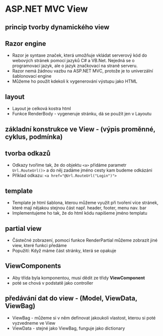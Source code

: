 # ASP.NET MVC View 
## princip tvorby dynamického view
## Razor engine
* Razor je syntaxe značek, která umožňuje vkládat serverový kód do webových stránek pomocí jazyků C# a VB.Net. Nejedná se o programovací jazyk, ale o jazyk značkovací na straně serveru.
* Razor nemá žádnou vazbu na ASP.NET MVC, protože je to univerzální šablonovací engine
* Můžeme ho použít kdekoli k vygenerování výstupu jako HTML
## layout
* Layout je celková kostra html
* Funkce RenderBody - vygeneruje stránku, dá se použít jen v Layoutu
## základní konstrukce ve View - (výpis proměnné, cyklus, podmínka)
## tvorba odkazů
* Odkazy tvoříme tak, že do objektu `<a>` přidáme parametr `Url.RouteUrl()>` a do něj zadáme jméno cesty kam budeme odkázáni  
* Příklad odkazu: `<a href="@Url.RouteUrl("Login")">`
## template
* Template je html šablona, kterou můžeme využít při tvoření více stránek, které mají nějakou stejnou část např. header, footer, menu nav. bar
* Implementujeme ho tak, že do html kódu napíšeme jméno templatu
## partial view
* Částečné zobrazení, pomocí funkce RenderPartial můžeme zobrazit jiné view, které funkci předáme
* Popužití: Když máme část stránky, která se opakuje
## ViewComponents
* Aby třída byla komponentou, musí dědit ze třidy __ViewComponent__
* poté se chová v podstatě jako controller
## předávání dat do view - (Model, ViewData, ViewBag)
* ViewBag - můžeme si v něm definovat jakoukoli vlastost, kterou si poté vyzvedneme ve View
* ViewData - stejné jako ViewBag, funguje jako dictionary
